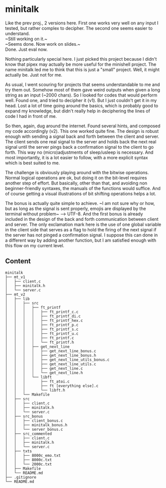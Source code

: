# minitalk

Like the prev proj., 2 versions here. First one works very well on any input I tested, but rather complex to decipher.
The second one seems easier to understand.  
~Still working on it.~  
~Seems done. Now work on slides.~  
Done. Just eval now.  

Nothing particularly special here. I just picked this project because I didn't know that pipex may actually be more useful for the minishell project. The name minitalk led me to think that this is just a "small" project. Well, it might actually be. Just not for me. 

As usual, I went scouring for projects that seems understandable to me and try them out. Somehow most of them gave weird outputs when given a long string as an input (~2000 chars). So I looked for codes that would perform well. Found one, and tried to decipher it (v1). But I just couldn't get it in my head. Lost a lot of time going around the basics, which is probably good to expand my knowledge, but didn't really help in deciphering the lines of code I had in front of me. 

So then, again, dug around the internet. Found several hints, and composed my code accordingly (v2). This one worked quite fine. The design is robust enough with sending a signal back and forth between the client and server. The client sends one real signal to the server and holds back the next real signal until the server pings back a confirmation signal to the client to go forth. This way no (micro)adjustments of sleep/usleep is necessary. And most importantly, it is a lot easier to follow, with a more explicit syntax which is best suited to me.

The challenge is obviously playing around with the bitwise operations. Normal logical operations are ok, but doing it on the bit-level requires another step of effort. But basically, other than that, and avoiding non beginner-friendly syntaxes, the manuals of the functions would suffice. And of course getting a visual illustrations of bit shifting operations helps a lot.

The bonus is actually quite simple to achieve. ~I am not sure why or how, but as long as the signal is sent properly, emojis are displayed by the terminal without problem~ --> UTF-8. And the first bonus is already included in the design of the back and forth communication between client and server. The only exclamation mark here is the use of one global variable in the client side that serves as a flag to hold the firing of the next signal if the server has not pinged a confirmation signal. I suppose this can done in a different way by adding another function, but I am satisfied enough with this flow on my current level.

## Content
```
minitalk
├── mt_v1
│   ├── client.c
│   ├── minitalk.h
│   └── server.c
├── mt_v2
│   ├── lib
│   │   ├── src
│   │   │   ├── ft_printf
│   │   │   │   ├── ft_printf_c.c
│   │   │   │   ├── ft_printf_di.c
│   │   │   │   ├── ft_printf_hex.c
│   │   │   │   ├── ft_printf_p.c
│   │   │   │   ├── ft_printf_s.c
│   │   │   │   ├── ft_printf_u.c
│   │   │   │   ├── ft_printf.c
│   │   │   │   └── ft_printf.h
│   │   │   ├── get_next_line
│   │   │   │   ├── get_next_line_bonus.c
│   │   │   │   ├── get_next_line_bonus.h
│   │   │   │   ├── get_next_line_utils_bonus.c
│   │   │   │   ├── get_next_line_utils.c
│   │   │   │   ├── get_next_line.c
│   │   │   │   └── get_next_line.h
│   │   │   └── libft
│   │   │       ├── ft_atoi.c
│   │   │       ├── ft [everything else].c
│   │   │       └── libft.h
│   │   └── Makefile
│   ├── src
│   │   ├── client.c
│   │   ├── minitalk.h
│   │   └── server.c
│   ├── src_bonus
│   │   ├── client_bonus.c
│   │   ├── minitalk_bonus.h
│   │   └── server_bonus.c
│   ├── src_commented
│   │   ├── client.c
│   │   ├── minitalk.h
│   │   └── server.c
│   ├── txts
│   │   ├── 8000c_emo.txt
│   │   ├── 8000c.txt
│   │   └── 2000c.txt
│   ├── Makefile
│   └── README.md
├── .gitignore
└── README.md
```

